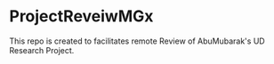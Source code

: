 # ProjectReveiwMGx
This repo is created to facilitates remote Review of AbuMubarak's UD Research Project.
